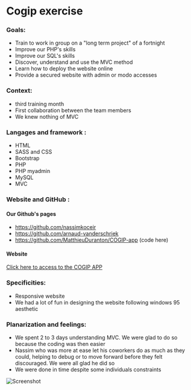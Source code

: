 # Cogip exercise

### Goals:
* Train to work in group on a "long term project" of a fortnight
* Improve our PHP's skills
* Improve our SQL's skills
* Discover, understand and use the MVC method
* Learn how to deploy the website online
* Provide a secured website with admin or modo accesses

### Context:
* third training month
* First collaboration between the team members
* We knew nothing of MVC

### Langages and framework :
* HTML
* SASS and CSS
* Bootstrap
* PHP
* PHP myadmin
* MySQL
* MVC

### Website and GitHub :
#### Our Github's pages
* https://github.com/nassimkoceir
* https://github.com/arnaud-vanderschriek
* https://github.com/MatthieuDuranton/COGIP-app (code here)
#### Website
[Click here to access to the COGIP APP](http://nassimkoceir.be/cogip/)

### Specificities:
* Responsive website
* We had a lot of fun in designing the website following windows 95 aesthetic

### Planarization and feelings:
* We spent 2 to 3 days understanding MVC. We were glad to do so because the coding was then easier
* Nassim who was more at ease let his coworkers do as much as they could, helping to debug or to move forward before they felt discouraged. We were all glad he did so
* We were done in time despite some individuals constraints 

![Screenshot](assets/images/Cogip_screenshot.png)





